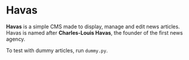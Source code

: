 # Havas

**Havas** is a simple CMS made to display, manage and edit news articles.  
Havas is named after **Charles-Louis Havas**, the founder of the first news agency.

To test with dummy articles, run `dummy.py`.
